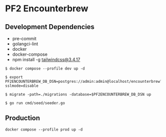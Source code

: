 # PF2 Encounterbrew

## Development Dependencies

- pre-commit
- golangci-lint
- docker
- docker-compose
- npm install -g tailwindcss@3.4.17

```
$ docker compose --profile dev up -d

$ export PF2ENCOUNTERBREW_DB_DSN=postgres://admin:admin@localhost/encounterbrew?sslmode=disable

$ migrate -path=./migrations -database=$PF2ENCOUNTERBREW_DB_DSN up

$ go run cmd/seed/seeder.go
```

## Production

```
docker compose --profile prod up -d
```
